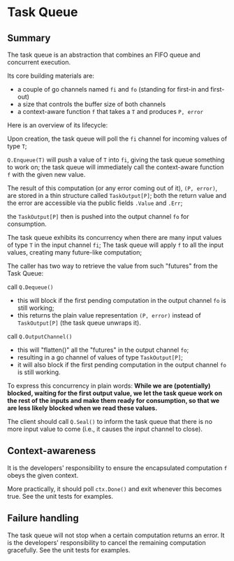 # Task Queue

## Summary

The task queue is an abstraction that combines an FIFO queue and concurrent execution.

Its core building materials are:

- a couple of go channels named `fi` and `fo` (standing for first-in and first-out)
- a size that controls the buffer size of both channels
- a context-aware function `f` that takes a `T` and produces `P, error`

Here is an overview of its lifecycle:

Upon creation, the task queue will poll the `fi` channel for incoming values of type `T`;

`Q.Enqueue(T)` will push a value of `T` into `fi`, giving the task queue something to work on; the task queue will
immediately call the context-aware function `f` with the given new value.

The result of this computation (or any error coming out of it), `(P, error)`, are stored in a thin structure
called `TaskOutput[P]`; both the return value and the error are accessible via the public fields `.Value` and `.Err`;

the `TaskOutput[P]` then is pushed into the output channel `fo` for consumption.

The task queue exhibits its concurrency when there are many input values of type `T` in the input channel `fi`; The task
queue will apply `f` to all the input values, creating many future-like computation;

The caller has two way to retrieve the value from such "futures" from the Task Queue:

call `Q.Dequeue()`

- this will block if the first pending computation in the output channel `fo` is still working;
- this returns the plain value representation `(P, error)` instead of `TaskOutput[P]` (the task queue unwraps it).

call `Q.OutputChannel()`

- this will "flatten()" all the "futures" in the output channel `fo`;
- resulting in a go channel of values of type `TaskOutput[P]`;
- it will also block if the first pending computation in the output channel `fo` is still working.

To express this concurrency in plain words:
**While we are (potentially) blocked, waiting for the first output value, we let the task queue work on the rest of the
inputs and make them ready for consumption, so that we are less likely blocked when we read these values.**

The client should call `Q.Seal()` to inform the task queue that there is no more input value to come (i.e., it
causes the input channel to close).

## Context-awareness

It is the developers' responsibility to ensure the encapsulated computation `f` obeys the given context.

More practically, it should poll `ctx.Done()` and exit whenever this becomes true. See the unit tests for examples.

## Failure handling

The task queue will not stop when a certain computation returns an error. It is the developers' responsibility
to cancel the remaining computation gracefully. See the unit tests for examples.

